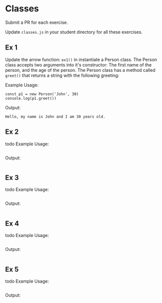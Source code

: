 # Classes
Submit a PR for each exercise.

Update `classes.js` in your student directory for all these exercises.

## Ex 1
Update the arrow function: `ex1()` in instantiate a Person class.  The Person class accepts two arguments into it's constructor: The first name of the person, and the age of the person.  The Person class has a method called `greet()` that returns a string with the following greeting:

Example Usage:
```
const p1 = new Person('John', 30)
console.log(p1.greet())
```

Output:
```
Hello, my name is John and I am 30 years old.
```

## Ex 2
todo
Example Usage:
```

```

Output:
```

```

## Ex 3
todo
Example Usage:
```

```

Output:
```

```

## Ex 4
todo
Example Usage:
```

```

Output:
```

```


## Ex 5
todo
Example Usage:
```

```

Output:
```

```


